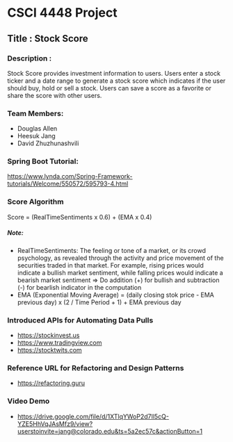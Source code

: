 # CSCI 4448 Project 

## Title : Stock Score

### Description : 

Stock Score provides investment information to users.  Users enter a stock ticker and a date range to generate a stock score which indicates if the user should buy, hold or sell a stock. Users can save a score as a favorite or share the score with other users. 


### Team Members:

- Douglas Allen
- Heesuk Jang
- David Zhuzhunashvili

### Spring Boot Tutorial:
https://www.lynda.com/Spring-Framework-tutorials/Welcome/550572/595793-4.html

### Score Algorithm

Score = (RealTimeSentiments x 0.6) + (EMA x 0.4)

 ##### Note:
   * RealTimeSentiments:
The feeling or tone of a market, or its crowd psychology, as revealed through the activity and price movement of the securities traded in that market. For example, rising prices would indicate a bullish market sentiment, while falling prices would indicate a bearish market sentiment => Do addition (+) for bullish and subtraction (-) for bearlish indicator in the computation
  * EMA (Exponential Moving Average) = (daily closing stok price - EMA previous day) x (2 / Time Period + 1) + EMA previous day
  
### Introduced APIs for Automating Data Pulls
 * <https://stockinvest.us>
 * <https://www.tradingview.com>
 * <https://stocktwits.com>

### Reference URL for Refactoring and Design Patterns
 * <https://refactoring.guru>

### Video Demo
 * <https://drive.google.com/file/d/1XTlqYWoP2d7Il5cQ-YZE5HhVqJAsMfz9/view?userstoinvite=jang@colorado.edu&ts=5a2ec57c&actionButton=1>
